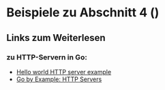 # Beispiele zu Abschnitt 4 ()

## Links zum Weiterlesen 

### zu HTTP-Servern in Go:
* [Hello world HTTP server example](https://yourbasic.org/golang/http-server-example/)
* [Go by Example: HTTP Servers](https://gobyexample.com/http-servers)
